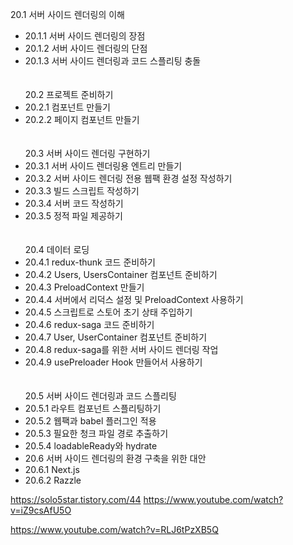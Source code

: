 20.1 서버 사이드 렌더링의 이해<br/>
- 20.1.1 서버 사이드 렌더링의 장점<br/>
- 20.1.2 서버 사이드 렌더링의 단점<br/>
- 20.1.3 서버 사이드 렌더링과 코드 스플리팅 충돌<br/>
<br/><br/>
20.2 프로젝트 준비하기<br/>
- 20.2.1 컴포넌트 만들기<br/>
- 20.2.2 페이지 컴포넌트 만들기<br/>
<br/><br/>
20.3 서버 사이드 렌더링 구현하기<br/>
- 20.3.1 서버 사이드 렌더링용 엔트리 만들기<br/>
- 20.3.2 서버 사이드 렌더링 전용 웹팩 환경 설정 작성하기<br/>
- 20.3.3 빌드 스크립트 작성하기<br/>
- 20.3.4 서버 코드 작성하기<br/>
- 20.3.5 정적 파일 제공하기<br/>
<br/><br/>
20.4 데이터 로딩<br/>
- 20.4.1 redux-thunk 코드 준비하기<br/>
- 20.4.2 Users, UsersContainer 컴포넌트 준비하기<br/>
- 20.4.3 PreloadContext 만들기<br/>
- 20.4.4 서버에서 리덕스 설정 및 PreloadContext 사용하기<br/>
- 20.4.5 스크립트로 스토어 초기 상태 주입하기<br/>
- 20.4.6 redux-saga 코드 준비하기<br/>
- 20.4.7 User, UserContainer 컴포넌트 준비하기<br/>
- 20.4.8 redux-saga를 위한 서버 사이드 렌더링 작업<br/>
- 20.4.9 usePreloader Hook 만들어서 사용하기<br/>
<br/><br/>
20.5 서버 사이드 렌더링과 코드 스플리팅
- 20.5.1 라우트 컴포넌트 스플리팅하기
- 20.5.2 웹팩과 babel 플러그인 적용
- 20.5.3 필요한 청크 파일 경로 추출하기
- 20.5.4 loadableReady와 hydrate
- 20.6 서버 사이드 렌더링의 환경 구축을 위한 대안
- 20.6.1 Next.js
- 20.6.2 Razzle


https://solo5star.tistory.com/44
https://www.youtube.com/watch?v=iZ9csAfU5O

https://www.youtube.com/watch?v=RLJ6tPzXB5Q